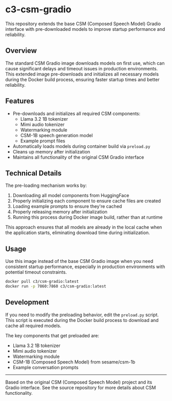 # c3-csm-gradio

This repository extends the base CSM (Composed Speech Model) Gradio interface with pre-downloaded models to improve startup performance and reliability.

## Overview

The standard CSM Gradio image downloads models on first use, which can cause significant delays and timeout issues in production environments. This extended image pre-downloads and initializes all necessary models during the Docker build process, ensuring faster startup times and better reliability.

## Features

- Pre-downloads and initializes all required CSM components:
  - Llama 3.2 1B tokenizer
  - Mimi audio tokenizer
  - Watermarking module
  - CSM-1B speech generation model
  - Example prompt files
- Automatically loads models during container build via `preload.py`
- Cleans up memory after initialization
- Maintains all functionality of the original CSM Gradio interface

## Technical Details

The pre-loading mechanism works by:

1. Downloading all model components from HuggingFace
2. Properly initializing each component to ensure cache files are created
3. Loading example prompts to ensure they're cached
4. Properly releasing memory after initialization
5. Running this process during Docker image build, rather than at runtime

This approach ensures that all models are already in the local cache when the application starts, eliminating download time during initialization.

## Usage

Use this image instead of the base CSM Gradio image when you need consistent startup performance, especially in production environments with potential timeout constraints.

```bash
docker pull c3/csm-gradio:latest
docker run -p 7860:7860 c3/csm-gradio:latest
```

## Development

If you need to modify the preloading behavior, edit the `preload.py` script. This script is executed during the Docker build process to download and cache all required models.

The key components that get preloaded are:
- Llama 3.2 1B tokenizer
- Mimi audio tokenizer 
- Watermarking module
- CSM-1B (Composed Speech Model) from sesame/csm-1b
- Example conversation prompts

---

Based on the original CSM (Composed Speech Model) project and its Gradio interface. See the source repository for more details about CSM functionality.
